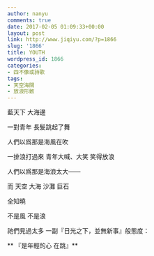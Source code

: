 ```yaml
---
author: nanyu
comments: true
date: 2017-02-05 01:09:33+00:00
layout: post
link: http://www.jiqiyu.com/?p=1866
slug: '1866'
title: YOUTH
wordpress_id: 1866
categories:
- 四不像或詩歌
tags:
- 天空海闊
- 放浪形骸
---
```


藍天下
大海邊

一對青年
長髮跳起了舞

人們以爲那是海風在吹

一排浪打過來
青年大喊、大笑
笑得放浪

人們以爲那是海浪太大——

而
天空
大海
沙灘
巨石

全知曉

不是風
不是浪

祂們見過太多
一副『日光之下，並無新事』般態度：

**
『是年輕的心
在跳』**



